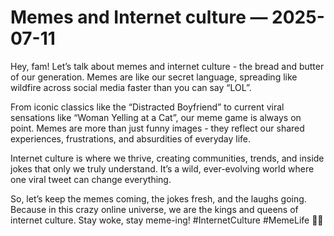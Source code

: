 # Memes and Internet culture — 2025-07-11

Hey, fam! Let’s talk about memes and internet culture - the bread and butter of our generation. Memes are like our secret language, spreading like wildfire across social media faster than you can say “LOL”.

From iconic classics like the “Distracted Boyfriend” to current viral sensations like “Woman Yelling at a Cat”, our meme game is always on point. Memes are more than just funny images - they reflect our shared experiences, frustrations, and absurdities of everyday life.

Internet culture is where we thrive, creating communities, trends, and inside jokes that only we truly understand. It’s a wild, ever-evolving world where one viral tweet can change everything.

So, let’s keep the memes coming, the jokes fresh, and the laughs going. Because in this crazy online universe, we are the kings and queens of internet culture. Stay woke, stay meme-ing! #InternetCulture #MemeLife 🚀✨